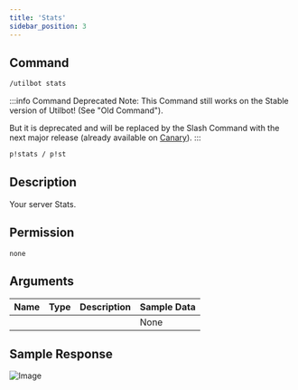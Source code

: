 ```yaml
---
title: 'Stats'
sidebar_position: 3
---
```


## Command
```txt title="Slash Command"
/utilbot stats
```
:::info Command Deprecated
Note: This Command still works on the Stable version of Utilbot! (See "Old Command").

But it is deprecated and will be replaced by the Slash Command with the next major release (already available on [Canary](../../main/bot_versions#utilbot-canary)).
:::
```txt title="Old Command"
p!stats / p!st
```

## Description
Your server Stats.

## Permission
` none `

## Arguments
| Name | Type | Description | Sample Data |
| ---- | ---- | ----------- | ----------- |
|  |  |  | None |

## Sample Response
![Image](https://cdn.herrtxbias.net/2021-05-28_7d50e2b4-a39d-438e-ae6c-a4266fdc524a.png)
